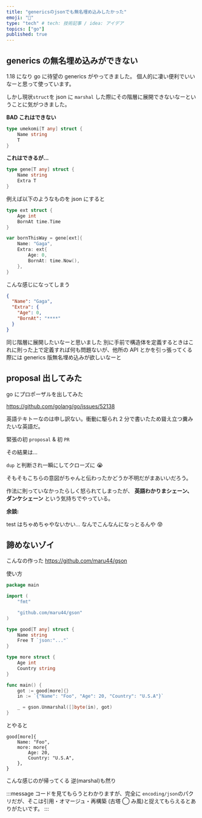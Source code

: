 ```yaml
---
title: "genericsのjsonでも無名埋め込みしたかった"
emoji: "🦖"
type: "tech" # tech: 技術記事 / idea: アイデア
topics: ["go"]
published: true
---
```


## generics の無名埋め込みができない

1.18 になり go に待望の generics がやってきました。
個人的に凄い便利でいいなーと思って使っています。

しかし現状`struct`を json に `marshal` した際にその階層に展開できないなーということに気がつきました。

**BAD これはできない**

```go:bad.go
type umekomi[T any] struct {
    Name string
    T
}
```

**これはできるが...**

```go
type gene[T any] struct {
    Name string
    Extra T
}
```

例えば以下のようなものを json にすると

```go:sample.go
type ext struct {
    Age int
    BornAt time.Time
}

var bornThisWay = gene[ext]{
    Name: "Gaga",
    Extra: ext{
        Age: 0,
        BornAt: time.Now(),
    },
}
```

こんな感じになってしまう

```json
{
  "Name": "Gaga",
  "Extra": {
    "Age": 0,
    "BornAt": "****"
  }
}
```

同じ階層に展開したいなーと思いました
別に手前で構造体を定義するときはこれに則った上で定義すれば何も問題ないが、他所の API とかを引っ張ってくる際には generics 版無名埋め込みが欲しいなーと

## proposal 出してみた

go にプロポーザルを出してみた

https://github.com/golang/go/issues/52138

英語テキトーなのは申し訳ない。衝動に駆られ 2 分で書いたため聳え立つ糞みたいな英語だ。

緊張の初 `proposal` & 初 `PR`

その結果は...

`dup` と判断され一瞬にしてクローズに 😭

そもそもこちらの意図がちゃんと伝わったかどうか不明だがまあいいだろう。

作法に則っていなかったらしく怒られてしまったが、 **英語わかりまシェーン、ダンケシェーン** という気持ちでやっている。

**余談:**

test はちゃめちゃやないかい...
なんでこんなんになっとるんや 😰

## 諦めないゾイ

こんなの作った
https://github.com/maru44/gson

使い方

```go
package main

import (
    "fmt"

    "github.com/maru44/gson"
)

type good[T any] struct {
    Name string
    Free T `json:"..."`
}

type more struct {
    Age int
    Country string
}

func main() {
    got := good[more]{}
    in := `{"Name": "Foo", "Age": 20, "Country": "U.S.A"}`

    _ = gson.Unmarshal([]byte(in), got)
}

```

とやると

```
good[more]{
    Name: "Foo",
    more: more{
        Age: 20,
        Country: "U.S.A",
    },
}
```

こんな感じのが帰ってくる
逆(marshal)も然り

:::message
コードを見てもらうとわかりますが、完全に `encoding/json`のパクリだが、そこは引用・オマージュ・再構築 (古塔 ◯ み風)と捉えてもらえるとありがたいです。
:::
